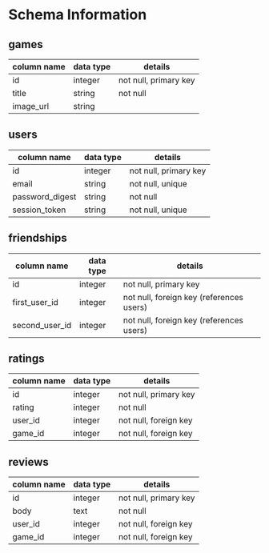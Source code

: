 # Schema Information

## games
column name | data type | details
------------|-----------|-----------------------
id          | integer   | not null, primary key
title       | string    | not null
image_url   | string    | 

## users
column name     | data type | details
----------------|-----------|-----------------------
id              | integer   | not null, primary key
email           | string    | not null, unique
password_digest | string    | not null
session_token   | string    | not null, unique

## friendships
column name    | data type | details
---------------|-----------|-----------------------
id             | integer   | not null, primary key
first_user_id  | integer   | not null, foreign key (references users)
second_user_id | integer   | not null, foreign key (references users)

## ratings
column name | data type | details
------------|-----------|-----------------------
id          | integer   | not null, primary key
rating      | integer   | not null
user_id     | integer   | not null, foreign key
game_id     | integer   | not null, foreign key


## reviews
column name | data type | details
------------|-----------|-----------------------
id          | integer   | not null, primary key
body        | text      | not null
user_id     | integer   | not null, foreign key
game_id     | integer   | not null, foreign key

